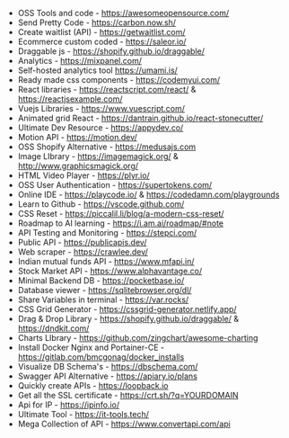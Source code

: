 - OSS Tools and code - https://awesomeopensource.com/
- Send Pretty Code - https://carbon.now.sh/
- Create waitlist (API) - https://getwaitlist.com/
- Ecommerce custom coded - https://saleor.io/
- Draggable js - https://shopify.github.io/draggable/
- Analytics - https://mixpanel.com/
- Self-hosted analytics tool https://umami.is/
- Ready made css components - https://codemyui.com/
- React libraries - https://reactscript.com/react/ & https://reactjsexample.com/
- Vuejs Libraries - https://www.vuescript.com/
- Animated grid React - https://dantrain.github.io/react-stonecutter/
- Ultimate Dev Resource - https://appydev.co/
- Motion API - https://motion.dev/
- OSS Shopify Alternative - https://medusajs.com
- Image LIbrary - https://imagemagick.org/ & http://www.graphicsmagick.org/
- HTML Video Player - https://plyr.io/
- OSS User Authentication - https://supertokens.com/
- Online IDE - https://playcode.io/ & https://codedamn.com/playgrounds
- Learn to Github - https://vscode.github.com/
- CSS Reset - https://piccalil.li/blog/a-modern-css-reset/
- Roadmap to AI learning - https://i.am.ai/roadmap/#note
- API Testing and Monitoring - https://stepci.com/
- Public API - https://publicapis.dev/
- Web scraper - https://crawlee.dev/
- Indian mutual funds  API - https://www.mfapi.in/
- Stock Market API - https://www.alphavantage.co/
- Minimal Backend DB - https://pocketbase.io/
- Database viewer - https://sqlitebrowser.org/dl/
- Share Variables in terminal - https://var.rocks/
- CSS Grid Generator - https://cssgrid-generator.netlify.app/
- Drag & Drop Library - https://shopify.github.io/draggable/ & https://dndkit.com/
- Charts LIbrary - https://github.com/zingchart/awesome-charting
- Install Docker Nginx and Portainer-CE - https://gitlab.com/bmcgonag/docker_installs
- Visualize DB Schema's - https://dbschema.com/
- Swagger API Alternative - https://apiary.io/plans
- Quickly create APIs - https://loopback.io
- Get all the SSL certificate - https://crt.sh/?q=YOURDOMAIN
- Api for IP - https://ipinfo.io/
- Ultimate Tool - https://it-tools.tech/
- Mega Collection of API - https://www.convertapi.com/api

[//]: <> (pip install pyinstaller)
[//]: <> (pyinstaller --onefile --windowed your_script.py)
